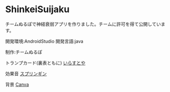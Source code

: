 # ShinkeiSuijaku

チームぬるぽで神経衰弱アプリを作りました。チームに許可を得て公開しています。

開発環境:AndroidStudio
開発言語:java

制作:チームぬるぽ

トランプカード(裏表ともに)
[いらすとや](https://www.irasutoya.com/2017/05/card.html)

効果音
[スプリンギン](https://www.springin.org/sound-stock/subcategory/card/)

背景
[Canva](https://www.canva.com/ja_jp/)

